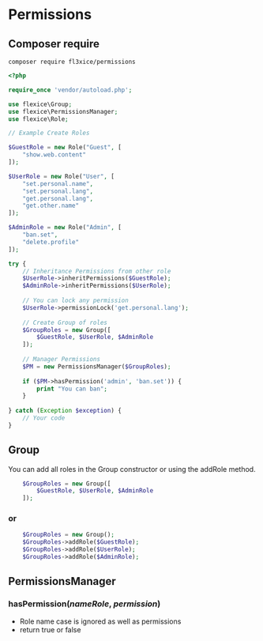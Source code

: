 # Permissions

## Composer require
```shell
composer require fl3xice/permissions
```

```php
<?php

require_once 'vendor/autoload.php';

use flexice\Group;
use flexice\PermissionsManager;
use flexice\Role;

// Example Create Roles

$GuestRole = new Role("Guest", [
    "show.web.content"
]);

$UserRole = new Role("User", [
    "set.personal.name",
    "set.personal.lang",
    "get.personal.lang",
    "get.other.name"
]);

$AdminRole = new Role("Admin", [
    "ban.set",
    "delete.profile"
]);

try {
    // Inheritance Permissions from other role
    $UserRole->inheritPermissions($GuestRole);
    $AdminRole->inheritPermissions($UserRole);
    
    // You can lock any permission
    $UserRole->permissionLock('get.personal.lang');
    
    // Create Group of roles
    $GroupRoles = new Group([
        $GuestRole, $UserRole, $AdminRole
    ]);
     
    // Manager Permissions
    $PM = new PermissionsManager($GroupRoles);
    
    if ($PM->hasPermission('admin', 'ban.set')) {
        print "You can ban";
    }
    
} catch (Exception $exception) {
    // Your code
}
```

## Group

You can add all roles in the Group constructor or using the addRole method.
```php
    $GroupRoles = new Group([
        $GuestRole, $UserRole, $AdminRole
    ]);
```
### or
```php
    $GroupRoles = new Group();
    $GroupRoles->addRole($GuestRole);
    $GroupRoles->addRole($UserRole);
    $GroupRoles->addRole($AdminRole);
```

## PermissionsManager

### hasPermission(_nameRole_, _permission_)
- Role name case is ignored as well as permissions
- return true or false

